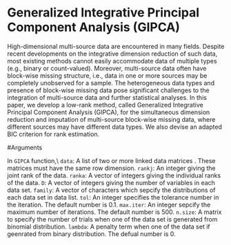 # Generalized Integrative Principal Component Analysis (GIPCA)

High-dimensional multi-source data are encountered in many fields. Despite recent developments on the integrative dimension reduction of such data, most existing methods cannot easily accommodate data of multiple types (e.g., binary or count-valued). Moreover, multi-source data often have block-wise missing structure, i.e., data in one or more sources may be completely unobserved for a sample. The heterogeneous data types and presence of block-wise missing data pose significant challenges to the integration of multi-source data and further statistical analyses. In this paper, we develop a low-rank method, called Generalized Integrative Principal Component Analysis (GIPCA), for the simultaneous dimension reduction and imputation of multi-source block-wise missing data, where different sources may have different data types. We also devise an adapted BIC criterion for rank estimation.

#Arguments

In `GIPCA` function,\\
`data`: A list of two or more linked data matrices . These matrices must have the same row dimension.
`rankj`: An integer giving the joint rank of the data. 
`ranka`: A vector of integers giving the individual ranks of the data. 
`D`: A vector of integers giving the number of variables in each data set.
`family`: A vector of characters which sepcify the distributions of each data set in data list.
`tol`: An integer specifies the tolerance number in the iteration. The default number is 0.1.
`max.iter`: An integer sepcify the maximum number of iterations. The default number is 500.
`n.size`: A matrix to specify the number of trials when one of the data set is generated from binomial distribution.
`lambda`: A penalty term when one of the data set if geenrated from binary distribution. The defual number is 0.
